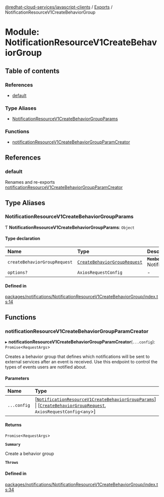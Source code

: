 [@redhat-cloud-services/javascript-clients](../README.md) / [Exports](../modules.md) / NotificationResourceV1CreateBehaviorGroup

# Module: NotificationResourceV1CreateBehaviorGroup

## Table of contents

### References

- [default](NotificationResourceV1CreateBehaviorGroup.md#default)

### Type Aliases

- [NotificationResourceV1CreateBehaviorGroupParams](NotificationResourceV1CreateBehaviorGroup.md#notificationresourcev1createbehaviorgroupparams)

### Functions

- [notificationResourceV1CreateBehaviorGroupParamCreator](NotificationResourceV1CreateBehaviorGroup.md#notificationresourcev1createbehaviorgroupparamcreator)

## References

### default

Renames and re-exports [notificationResourceV1CreateBehaviorGroupParamCreator](NotificationResourceV1CreateBehaviorGroup.md#notificationresourcev1createbehaviorgroupparamcreator)

## Type Aliases

### NotificationResourceV1CreateBehaviorGroupParams

Ƭ **NotificationResourceV1CreateBehaviorGroupParams**: `Object`

#### Type declaration

| Name | Type | Description |
| :------ | :------ | :------ |
| `createBehaviorGroupRequest` | [`CreateBehaviorGroupRequest`](../interfaces/types.CreateBehaviorGroupRequest.md) | **`Memberof`** NotificationResourceV1CreateBehaviorGroupApi |
| `options?` | `AxiosRequestConfig` | - |

#### Defined in

[packages/notifications/NotificationResourceV1CreateBehaviorGroup/index.ts:14](https://github.com/RedHatInsights/javascript-clients/blob/main/packages/notifications/NotificationResourceV1CreateBehaviorGroup/index.ts#L14)

## Functions

### notificationResourceV1CreateBehaviorGroupParamCreator

▸ **notificationResourceV1CreateBehaviorGroupParamCreator**(`...config`): `Promise`\<`RequestArgs`\>

Creates a behavior group that defines which notifications will be sent to external services after an event is received. Use this endpoint to control the types of events users are notified about.

#### Parameters

| Name | Type | Description |
| :------ | :------ | :------ |
| `...config` | [[`NotificationResourceV1CreateBehaviorGroupParams`](NotificationResourceV1CreateBehaviorGroup.md#notificationresourcev1createbehaviorgroupparams)] \| [[`CreateBehaviorGroupRequest`](../interfaces/types.CreateBehaviorGroupRequest.md), `AxiosRequestConfig`\<`any`\>] | with all available params. |

#### Returns

`Promise`\<`RequestArgs`\>

**`Summary`**

Create a behavior group

**`Throws`**

#### Defined in

[packages/notifications/NotificationResourceV1CreateBehaviorGroup/index.ts:34](https://github.com/RedHatInsights/javascript-clients/blob/main/packages/notifications/NotificationResourceV1CreateBehaviorGroup/index.ts#L34)
